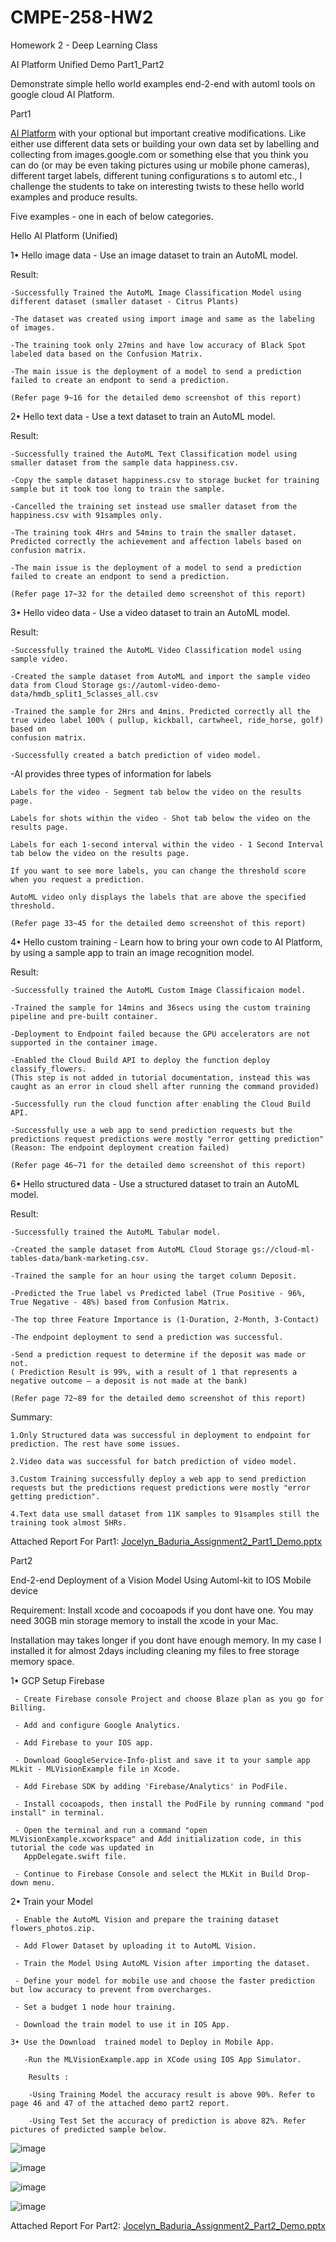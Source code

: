 # CMPE-258-HW2

Homework 2 - Deep Learning Class

AI Platform Unified Demo Part1_Part2 

Demonstrate simple hello world examples end-2-end with automl tools on google cloud AI Platform. 

Part1

[AI Platform](https://cloud.google.com/ai-platform-unified/docs/tutorials/) with your optional but important creative modifications.
Like either use different data sets or building your own data set by labelling and collecting from images.google.com or 
something else that you think you can do (or may be even taking pictures using ur mobile phone cameras), 
different target labels, different tuning configurations s to automl etc., 
I challenge the students to take on interesting twists to these hello world examples and produce results.

Five examples - one in each of below categories. 

Hello AI Platform (Unified)

1•	Hello image data - Use an image dataset to train an AutoML model.
  
  Result: 
  
    -Successfully Trained the AutoML Image Classification Model using different dataset (smaller dataset - Citrus Plants)
  
    -The dataset was created using import image and same as the labeling of images.
  
    -The training took only 27mins and have low accuracy of Black Spot labeled data based on the Confusion Matrix.
  
    -The main issue is the deployment of a model to send a prediction failed to create an endpont to send a prediction.
  
    (Refer page 9~16 for the detailed demo screenshot of this report)
 
2•	Hello text data - Use a text dataset to train an AutoML model.
  
  Result: 
  
    -Successfully trained the AutoML Text Classification model using smaller dataset from the sample data happiness.csv.
  
    -Copy the sample dataset happiness.csv to storage bucket for training sample but it took too long to train the sample.
  
    -Cancelled the training set instead use smaller dataset from the happiness.csv with 91samples only.
  
    -The training took 4Hrs and 54mins to train the smaller dataset. Predicted correctly the achievement and affection labels based on
    confusion matrix.
  
    -The main issue is the deployment of a model to send a prediction failed to create an endpont to send a prediction.
  
    (Refer page 17~32 for the detailed demo screenshot of this report)
  
3•	Hello video data - Use a video dataset to train an AutoML model.
  
  Result:
  
    -Successfully trained the AutoML Video Classification model using sample video.
  
    -Created the sample dataset from AutoML and import the sample video data from Cloud Storage gs://automl-video-demo-data/hmdb_split1_5classes_all.csv
  
    -Trained the sample for 2Hrs and 4mins. Predicted correctly all the true video label 100% ( pullup, kickball, cartwheel, ride_horse, golf) based on
    confusion matrix.
  
    -Successfully created a batch prediction of video model.
  
   -AI provides three types of information for labels
  
    Labels for the video - Segment tab below the video on the results page.
    
    Labels for shots within the video - Shot tab below the video on the results page.
    
    Labels for each 1-second interval within the video - 1 Second Interval tab below the video on the results page.
   
    If you want to see more labels, you can change the threshold score when you request a prediction. 
    
    AutoML video only displays the labels that are above the specified threshold.
    
    (Refer page 33~45 for the detailed demo screenshot of this report)
  
4•	Hello custom training - Learn how to bring your own code to AI Platform, by using a sample app to train an image recognition model.
  
  Result:
  
    -Successfully trained the AutoML Custom Image Classificaion model.
  
    -Trained the sample for 14mins and 36secs using the custom training pipeline and pre-built container.
  
    -Deployment to Endpoint failed because the GPU accelerators are not supported in the container image.
  
    -Enabled the Cloud Build API to deploy the function deploy classify_flowers.
    (This step is not added in tutorial documentation, instead this was caught as an error in cloud shell after running the command provided)
   
    -Successfully run the cloud function after enabling the Cloud Build API.
  
    -Successfully use a web app to send prediction requests but the predictions request predictions were mostly "error getting prediction"
    (Reason: The endpoint deployment creation failed)
   
    (Refer page 46~71 for the detailed demo screenshot of this report)
  
6•	Hello structured data - Use a structured dataset to train an AutoML model.
  
  Result:
  
    -Successfully trained the AutoML Tabular model.
  
    -Created the sample dataset from AutoML Cloud Storage gs://cloud-ml-tables-data/bank-marketing.csv.
  
    -Trained the sample for an hour using the target column Deposit.
  
    -Predicted the True label vs Predicted label (True Positive - 96%, True Negative - 48%) based from Confusion Matrix.
  
    -The top three Feature Importance is (1-Duration, 2-Month, 3-Contact)
  
    -The endpoint deployment to send a prediction was successful.
  
    -Send a prediction request to determine if the deposit was made or not.
    ( Prediction Result is 99%, with a result of 1 that represents a negative outcome — a deposit is not made at the bank)
   
    (Refer page 72~89 for the detailed demo screenshot of this report)
  
  Summary:
  
    1.Only Structured data was successful in deployment to endpoint for prediction. The rest have some issues.
  
    2.Video data was successful for batch prediction of video model.
  
    3.Custom Training successfully deploy a web app to send prediction requests but the predictions request predictions were mostly "error getting prediction".
  
    4.Text data use small dataset from 11K samples to 91samples still the training took almost 5HRs.
  
  Attached Report For Part1:
  [Jocelyn_Baduria_Assignment2_Part1_Demo.pptx](https://github.com/jocelynbaduria/Assignment_2-part1_assignment_2_part2/files/6052219/Jocelyn_Baduria_Assignment2_Part1_Demo.pptx)
  
  Part2
  
  End-2-end Deployment of a Vision Model Using Automl-kit to IOS Mobile device
  
  Requirement: Install xcode and cocoapods if you dont have one. You may need 30GB min storage memory to install the xcode in your Mac.
  
  Installation may takes longer if you dont have enough memory. In my case I installed it for almost 2days including cleaning my files to free storage memory space.
  
  1• GCP Setup Firebase 
  
     - Create Firebase console Project and choose Blaze plan as you go for Billing.
     
     - Add and configure Google Analytics. 
     
     - Add Firebase to your IOS app.

     - Download GoogleService-Info-plist and save it to your sample app MLkit - MLVisionExample file in Xcode.
     
     - Add Firebase SDK by adding 'Firebase/Analytics' in PodFile.
     
     - Install cocoapods, then install the PodFile by running command "pod install" in terminal.

     - Open the terminal and run a command "open MLVisionExample.xcworkspace" and Add initialization code, in this tutorial the code was updated in 
       AppDelegate.swift file.
       
     - Continue to Firebase Console and select the MLKit in Build Drop-down menu. 
     
   2• Train your Model 
   
     - Enable the AutoML Vision and prepare the training dataset flowers_photos.zip.
     
     - Add Flower Dataset by uploading it to AutoML Vision.
     
     - Train the Model Using AutoML Vision after importing the dataset.
     
     - Define your model for mobile use and choose the faster prediction but low accuracy to prevent from overcharges.
     
     - Set a budget 1 node hour training.
     
     - Download the train model to use it in IOS App.

    3• Use the Download  trained model to Deploy in Mobile App.
    
       -Run the MLVisionExample.app in XCode using IOS App Simulator. 
       
        Results : 
        
        -Using Training Model the accuracy result is above 90%. Refer to page 46 and 47 of the attached demo part2 report.
        
        -Using Test Set the accuracy of prediction is above 82%. Refer pictures of predicted sample below.
           

   ![image](https://user-images.githubusercontent.com/62075076/109439092-cd115600-79e1-11eb-9cb7-5caa979d8765.png)
      
   ![image](https://user-images.githubusercontent.com/62075076/109439101-d8648180-79e1-11eb-9c97-95a287014b6a.png)
      
   ![image](https://user-images.githubusercontent.com/62075076/109439109-e1555300-79e1-11eb-981a-f97466e96f07.png)

   ![image](https://user-images.githubusercontent.com/62075076/109439116-e9ad8e00-79e1-11eb-94c0-f889f0c55dfe.png)
 
      
   Attached Report For Part2:
   [Jocelyn_Baduria_Assignment2_Part2_Demo.pptx](https://github.com/jocelynbaduria/Assignment_2-part1_assignment_2_part2/files/6058489/Jocelyn_Baduria_Assignment2_Part2_Demo.pptx)

       
       
  
  

